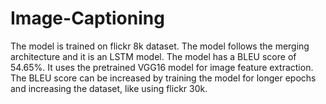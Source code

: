 # Image-Captioning
The model is trained on flickr 8k dataset. The model follows the merging architecture and it is an LSTM model. The model has a BLEU score of 54.65%. It uses the pretrained VGG16 model for image feature extraction. The BLEU score can be increased by training the model for longer epochs and increasing the dataset, like using flickr 30k.
